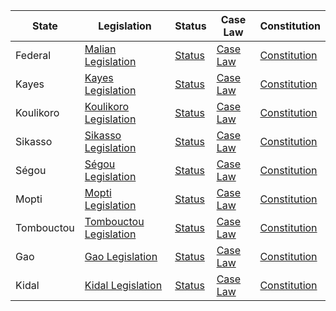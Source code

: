 | State | Legislation | Status | Case Law | Constitution |
|-------|-------------|--------|----------|-------------|
| Federal | [Malian Legislation](http://www.assemblee-nationale.ml/) | [Status](http://www.presidence.ml/) | [Case Law](http://www.courconstitutionnellemali.ml/) | [Constitution](http://www.presidence.ml/constitution/) |
| Kayes | [Kayes Legislation](http://www.assemblee-nationale.ml/) | [Status](http://www.presidence.ml/) | [Case Law](http://www.courconstitutionnellemali.ml/) | [Constitution](http://www.presidence.ml/constitution/) |
| Koulikoro | [Koulikoro Legislation](http://www.assemblee-nationale.ml/) | [Status](http://www.presidence.ml/) | [Case Law](http://www.courconstitutionnellemali.ml/) | [Constitution](http://www.presidence.ml/constitution/) |
| Sikasso | [Sikasso Legislation](http://www.assemblee-nationale.ml/) | [Status](http://www.presidence.ml/) | [Case Law](http://www.courconstitutionnellemali.ml/) | [Constitution](http://www.presidence.ml/constitution/) |
| Ségou | [Ségou Legislation](http://www.assemblee-nationale.ml/) | [Status](http://www.presidence.ml/) | [Case Law](http://www.courconstitutionnellemali.ml/) | [Constitution](http://www.presidence.ml/constitution/) |
| Mopti | [Mopti Legislation](http://www.assemblee-nationale.ml/) | [Status](http://www.presidence.ml/) | [Case Law](http://www.courconstitutionnellemali.ml/) | [Constitution](http://www.presidence.ml/constitution/) |
| Tombouctou | [Tombouctou Legislation](http://www.assemblee-nationale.ml/) | [Status](http://www.presidence.ml/) | [Case Law](http://www.courconstitutionnellemali.ml/) | [Constitution](http://www.presidence.ml/constitution/) |
| Gao | [Gao Legislation](http://www.assemblee-nationale.ml/) | [Status](http://www.presidence.ml/) | [Case Law](http://www.courconstitutionnellemali.ml/) | [Constitution](http://www.presidence.ml/constitution/) |
| Kidal | [Kidal Legislation](http://www.assemblee-nationale.ml/) | [Status](http://www.presidence.ml/) | [Case Law](http://www.courconstitutionnellemali.ml/) | [Constitution](http://www.presidence.ml/constitution/) |
